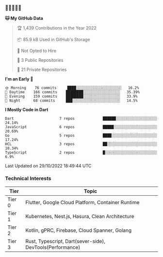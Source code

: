 ### 🤯🤯🤯🤯🤯

<!--START_SECTION:waka-->
**🐱 My GitHub Data** 

> 🏆 1,439 Contributions in the Year 2022
 > 
> 📦 85.9 kB Used in GitHub's Storage 
 > 
> 🚫 Not Opted to Hire
 > 
> 📜 3 Public Repositories 
 > 
> 🔑 21 Private Repositories  
 > 
**I'm an Early 🐤** 

```text
🌞 Morning    76 commits     ████░░░░░░░░░░░░░░░░░░░░░   16.2% 
🌆 Daytime    166 commits    ████████░░░░░░░░░░░░░░░░░   35.39% 
🌃 Evening    159 commits    ████████░░░░░░░░░░░░░░░░░   33.9% 
🌙 Night      68 commits     ███░░░░░░░░░░░░░░░░░░░░░░   14.5%

```


**I Mostly Code in Dart** 

```text
Dart                     7 repos             ██████░░░░░░░░░░░░░░░░░░░   24.14% 
JavaScript               6 repos             █████░░░░░░░░░░░░░░░░░░░░   20.69% 
Go                       5 repos             ████░░░░░░░░░░░░░░░░░░░░░   17.24% 
HCL                      3 repos             ██░░░░░░░░░░░░░░░░░░░░░░░   10.34% 
TypeScript               2 repos             █░░░░░░░░░░░░░░░░░░░░░░░░   6.9%

```



 Last Updated on 29/10/2022 18:49:44 UTC
<!--END_SECTION:waka-->

### Technical Interests

| Tier | Topic | 
| -------- | -------- |
| Tier 0 | Flutter, Google Cloud Platform, Container Runtime |
| Tier 1 | Kubernetes, Nest.js, Hasura, Clean Architecture |
| Tier 2 | Kotlin, gPRC, Firebase, Cloud Spanner, Golang | 
| Tier 3 | Rust, Typescript, Dart(sever-side), DevTools(Performance) |
